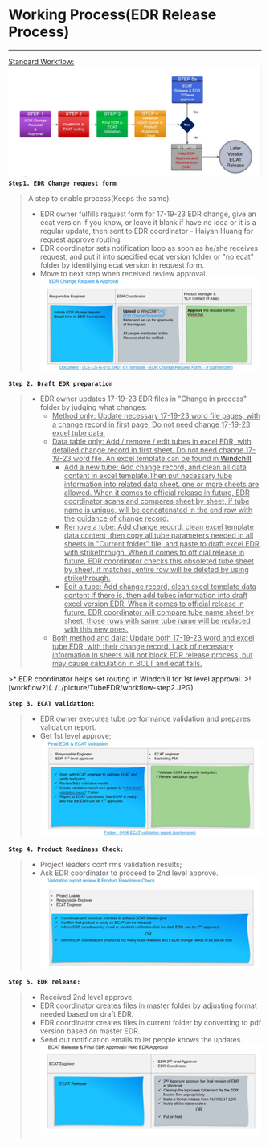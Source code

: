 # Working Process(EDR Release Process)
***
[Standard Workflow:](https://windchill.apps.carrier.com/Windchill/app/#ptc1/tcomp/infoPage?oid=OR%3Awt.doc.WTDocument%3A7315723324&u8=1)
![workflow](../../picture/TubeEDR/workflow.JPG)
**`Step1. EDR Change request form`**
>A step to enable process(Keeps the same):
>* EDR owner fulfills request form for 17-19-23 EDR change, give an ecat version if you know, or leave it blank if have no idea or it is a regular update, then sent to EDR coordinator - Haiyan Huang for request approve routing. 
>* EDR coordinator sets notification loop as soon as he/she receives request, and put it into specified ecat version folder or "no ecat" folder by identifying ecat version in request form.
>* Move to next step when received review approval.
>![workflow1](../../picture/TubeEDR/workflow-step1.JPG)

**`Step 2. Draft EDR preparation`** 
>* EDR owner updates 17-19-23 EDR files in "Change in process" folder by judging what changes:
>    * <u>Method only: Update necessary 17-19-23 word file pages, with a change record in first page. Do not need change 17-19-23 excel tube data.
>    * Data table only: Add / remove / edit tubes in excel EDR, with detailed change record in first sheet. Do not need change 17-19-23 word file. An excel template can be found in [Windchill](https://windchill.apps.carrier.com/Windchill/app/#ptc1/tcomp/infoPage?ContainerOid=OR%3Awt.projmgmt.admin.Project2%3A4766407&oid=OR%3Awt.folder.SubFolder%3A5187834&u8=1)
>      * Add a new tube: Add change record, and clean all data content in excel template.Then put necessary tube information into related data sheet, one or more sheets are allowed. When it comes to official release in future, EDR coordinator scans and compares sheet by sheet, if tube name is unique, will be concatenated in the end row with the guidance of change record.
>      * Remove a tube: Add change record, clean excel template data content, then copy all tube parameters needed in all sheets in "Current folder" file, and paste to draft excel EDR, with strikethrough. When it comes to official release in future, EDR coordinator checks this obsoleted tube sheet by sheet, if matches, entire row will be deleted by using strikethrough.
>      * Edit a tube: Add change record, clean excel template data content if there is, then add tubes information into draft excel version EDR. When it comes to official release in future, EDR coordinator will compare tube name sheet by sheet, those rows with same tube name will be replaced with this new ones.
>    * Both method and data: Update both 17-19-23 word and excel tube EDR, with their change record.
Lack of necessary information in sheets will not block EDR release process, but may cause calculation in BOLT and ecat fails.
</u>
>* EDR coordinator helps set routing in Windchill for 1st level approval.
>![workflow2](../../picture/TubeEDR/workflow-step2.JPG)

**`Step 3. ECAT validation:`**
>* EDR owner executes tube performance validation and prepares validation report.
>* Get 1st level approve;
>![workflow3](../../picture/TubeEDR/workflow-step3.JPG)


**`Step 4. Product Readiness Check:`**
>* Project leaders confirms validation results;
>* Ask EDR coordinator to proceed to 2nd level approve.
>![workflow4](../../picture/TubeEDR/workflow-step4.JPG)

**`Step 5. EDR release:`**
>* Received 2nd level approve;
>* EDR coordinator creates files in master folder by adjusting format needed based on draft EDR.
>* EDR coordinator creates files in current folder by converting to pdf version based on master EDR.
>* Send out notification emails to let people knows the updates.
>![workflow5](../../picture/TubeEDR/workflow-step5.JPG)
